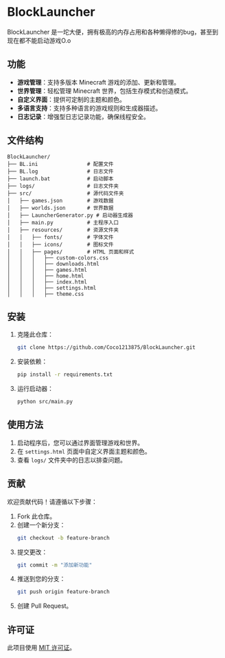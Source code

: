 # BlockLauncher

BlockLauncher 是一坨大便，拥有极高的内存占用和各种懒得修的bug，甚至到现在都不能启动游戏O.o

## 功能

- **游戏管理**：支持多版本 Minecraft 游戏的添加、更新和管理。
- **世界管理**：轻松管理 Minecraft 世界，包括生存模式和创造模式。
- **自定义界面**：提供可定制的主题和颜色。
- **多语言支持**：支持多种语言的游戏规则和生成器描述。
- **日志记录**：增强型日志记录功能，确保线程安全。

## 文件结构

```
BlockLauncher/
├── BL.ini                # 配置文件
├── BL.log                # 日志文件
├── launch.bat            # 启动脚本
├── logs/                 # 日志文件夹
├── src/                  # 源代码文件夹
│   ├── games.json        # 游戏数据
│   ├── worlds.json       # 世界数据
│   ├── LauncherGenerator.py # 启动器生成器
│   ├── main.py           # 主程序入口
│   ├── resources/        # 资源文件夹
│   │   ├── fonts/        # 字体文件
│   │   ├── icons/        # 图标文件
│   │   ├── pages/        # HTML 页面和样式
│   │   │   ├── custom-colors.css
│   │   │   ├── downloads.html
│   │   │   ├── games.html
│   │   │   ├── home.html
│   │   │   ├── index.html
│   │   │   ├── settings.html
│   │   │   ├── theme.css
```

## 安装

1. 克隆此仓库：
   ```bash
   git clone https://github.com/Coco1213875/BlockLauncher.git
   ```
2. 安装依赖：
   ```bash
   pip install -r requirements.txt
   ```
3. 运行启动器：
   ```bash
   python src/main.py
   ```

## 使用方法

1. 启动程序后，您可以通过界面管理游戏和世界。
2. 在 `settings.html` 页面中自定义界面主题和颜色。
3. 查看 `logs/` 文件夹中的日志以排查问题。

## 贡献

欢迎贡献代码！请遵循以下步骤：

1. Fork 此仓库。
2. 创建一个新分支：
   ```bash
   git checkout -b feature-branch
   ```
3. 提交更改：
   ```bash
   git commit -m "添加新功能"
   ```
4. 推送到您的分支：
   ```bash
   git push origin feature-branch
   ```
5. 创建 Pull Request。

## 许可证

此项目使用 [MIT 许可证](LICENSE)。
